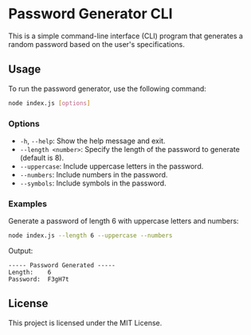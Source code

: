 # Password Generator CLI

This is a simple command-line interface (CLI) program that generates a random password based on the user's specifications.

## Usage

To run the password generator, use the following command:

```sh
node index.js [options]
```

### Options

- `-h`, `--help`: Show the help message and exit.
- `--length <number>`: Specify the length of the password to generate (default is 8).
- `--uppercase`: Include uppercase letters in the password.
- `--numbers`: Include numbers in the password.
- `--symbols`: Include symbols in the password.

### Examples

Generate a password of length 6 with uppercase letters and numbers:

```sh
node index.js --length 6 --uppercase --numbers
```

Output:

```
----- Password Generated -----
Length:    6
Password:  F3gH7t
```

## License

This project is licensed under the MIT License.
